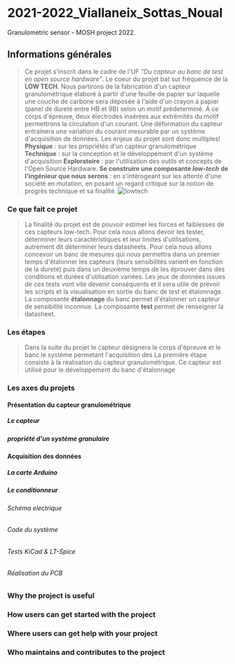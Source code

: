 # 2021-2022_Viallaneix_Sottas_Noual
Granulometric sensor - MOSH project 2022.

## Informations générales
> Ce projet s'inscrit dans le cadre de l'UF _"Du capteur au banc de test en open source hardware"_.
> Le coeur du projet bat sur fréquence de la **LOW TECH**. Nous partirons de la fabrication d'un capteur granulométrique élaboré à partir d'une feuille de papier sur laquelle une couche de carbone sera déposée à l'aide d'un crayon à papier (panel de dureté entre HB et 9B) selon un motif prédeterminé. A ce corps d'épreuve, deux électrodes insérées aux extrémités du motif permettrons la circulation d'un courant. Une déformation du capteur entrainera une variation du courant mesurable par un système d'acquisition de données. Les enjeux du projet sont donc multiples!
> **Physique** : sur les propriétés d'un capteur granulométrique
> **Technique** : sur la conception et le développement d'un système d'acquisition
> **Exploratoire** : par l'utilisation des outils et concepts de l'Open Source Hardware.
> **Se construire une composante _low-tech_  de l'ingénieur que nous serons** : en s'intérogeant sur les attente d'une société en mutation, en posant un regard critique sur la notion de progrès technique et sa finalité.
![lowtech](https://fr.wikipedia.org/wiki/Low-tech#/media/Fichier:Infographie_low-tech.jpg)

### Ce que fait ce projet 

> La finalité du projet est de pouvoir estimer les forces et faiblesses de ces capteurs low-tech. Pour cela nous allons devoir les tester, déterminer leurs caractéristiques et leur limites d'utilisations, autrement dit déterminer leurs datasheets.
> Pour cela nous allons concevoir un banc de mesures qui nous permettra dans un premier temps d'étalonner les capteurs (leurs sensibilités varient en fonction de la dureté) puis dans un deuxième temps de les éprouver dans des conditions et durées d'utilisation variées.
> Les jeux de données issues de ces tests vont vite devenir conséquents et il sera utile de prévoir les scripts et la visualisation en sortie du banc de test et étalonnage.
> La composante **étalonnage** du banc permet d'étalonner un capteur de sensibilité inconnue. La composante  **test** permet de renseigner la datasheet.


### Les étapes
> Dans la suite du projet le capteur désignera le corps d'épreuve et le banc le système permetant l'acquisition des 
> La première étape consiste à la réalisation du capteur granulométrique. Ce capteur est utilisé pour le développement du banc d'étalonnage

### Les axes du projets
#### Présentation du capteur granulométrique
##### Le capteur
##### propriété d'un système granulaire
#### Acquisition des données
##### La carte Arduino
##### Le conditionneur
###### Schéma electrique
###### Code du système
###### Tests KiCad & LT-Spice
###### Réalisation du PCB

### Why the project is useful
### How users can get started with the project
### Where users can get help with your project
### Who maintains and contributes to the project